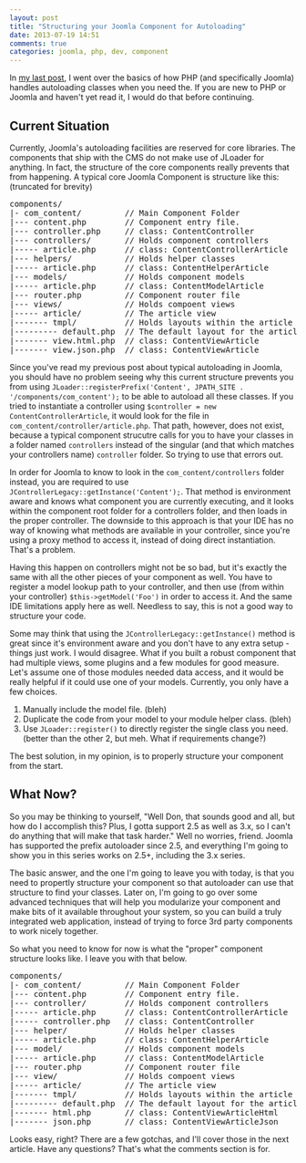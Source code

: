 ```yaml
---
layout: post
title: "Structuring your Joomla Component for Autoloading"
date: 2013-07-19 14:51
comments: true
categories: joomla, php, dev, component
---
```


In [my last post](/php-autoloading-and-joomla/), I went over the basics of how PHP (and specifically Joomla) handles autoloading classes when you need the. If you are new to PHP or Joomla and haven't yet read it, I would do that before continuing.

## Current Situation

Currently, Joomla's autoloading facilities are reserved for core libraries. The components that ship with the CMS do not make use of JLoader for anything. In fact, the structure of the core components really prevents that from happening. A typical core Joomla Component is structure like this: (truncated for brevity)

<pre>
components/
|- com_content/         // Main Component Folder
|--- content.php        // Component entry file.
|--- controller.php     // class: ContentController
|--- controllers/       // Holds component controllers
|----- article.php      // class: ContentControllerArticle
|--- helpers/           // Holds helper classes
|----- article.php      // class: ContentHelperArticle
|--- models/            // Holds component models
|----- article.php      // class: ContentModelArticle
|--- router.php         // Component router file
|--- views/             // Holds compoent views
|----- article/         // The article view
|------- tmpl/          // Holds layouts within the article view
|--------- default.php  // The default layout for the article view.
|------- view.html.php  // class: ContentViewArticle
|------- view.json.php  // class: ContentViewArticle
</pre>

Since you've read my previous post about typical autoloading in Joomla, you should have no problem seeing why this current structure prevents you from using `JLoader::registerPrefix('Content', JPATH_SITE . '/components/com_content');` to be able to autoload all these classes. If you tried to instantiate a controller using `$controller = new ContentControllerArticle`, it would look for the file in `com_content/controller/article.php`. That path, however, does not exist, because a typical component strucutre calls for you to have your classes in a folder named `controllers` instead of the singular (and that which matches your controllers name) `controller` folder. So trying to use that errors out.

In order for Joomla to know to look in the `com_content/controllers` folder instead, you are required to use `JControllerLegacy::getInstance('Content');`. That method is environment aware and knows what component you are currently executing, and it looks within the component root folder for a controllers folder, and then loads in the proper controller. The downside to this approach is that your IDE has no way of knowing what methods are available in your controller, since you're using a proxy method to access it, instead of doing direct instantiation. That's a problem.

Having this happen on controllers might not be so bad, but it's exactly the same with all the other pieces of your component as well. You have to register a model lookup path to your controller, and then use (from within your controller) `$this->getModel('Foo')` in order to access it. And the same IDE limitations apply here as well. Needless to say, this is not a good way to structure your code.

Some may think that using the `JControllerLegacy::getInstance()` method is great since it's environment aware and you don't have to any extra setup - things just work. I would disagree. What if you built a robust component that had multiple views, some plugins and a few modules for good measure. Let's assume one of those modules needed data access, and it would be really helpful if it could use one of your models. Currently, you only have a few choices.

1) Manually include the model file. (bleh)
2) Duplicate the code from your model to your module helper class. (bleh)
3) Use `JLoader::register()` to directly register the single class you need. (better than the other 2, but meh. What if requirements change?)

The best solution, in my opinion, is to properly structure your component from the start.

## What Now?

So you may be thinking to yourself, "Well Don, that sounds good and all, but how do I accomplish this? Plus, I gotta support 2.5 as well as 3.x, so I can't do anything that will make that task harder." Well no worries, friend. Joomla has supported the prefix autoloader since 2.5, and everything I'm going to show you in this series works on 2.5+, including the 3.x series.

The basic answer, and the one I'm going to leave you with today, is that you need to propertly structure your component so that autoloader can use that structure to find your classes. Later on, I'm going to go over some advanced techniques that will help you modularize your component and make bits of it available throughout your system, so you can build a truly integrated web application, instead of trying to force 3rd party components to work nicely together.

So what you need to know for now is what the "proper" component structure looks like. I leave you with that below.

<pre>
components/
|- com_content/         // Main Component Folder
|--- content.php        // Component entry file.
|--- controller/        // Holds component controllers
|----- article.php      // class: ContentControllerArticle
|----- controller.php   // class: ContentController
|--- helper/            // Holds helper classes
|----- article.php      // class: ContentHelperArticle
|--- model/             // Holds component models
|----- article.php      // class: ContentModelArticle
|--- router.php         // Component router file
|--- view/              // Holds compoent views
|----- article/         // The article view
|------- tmpl/          // Holds layouts within the article view
|--------- default.php  // The default layout for the article view.
|------- html.php       // class: ContentViewArticleHtml
|------- json.php       // class: ContentViewArticleJson
</pre>

Looks easy, right? There are a few gotchas, and I'll cover those in the next article. Have any questions? That's what the comments section is for.
